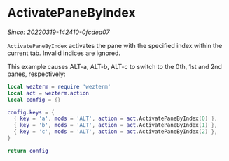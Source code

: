 # ActivatePaneByIndex

*Since: 20220319-142410-0fcdea07*

`ActivatePaneByIndex` activates the pane with the specified index within
the current tab.  Invalid indices are ignored.

This example causes ALT-a, ALT-b, ALT-c to switch to the 0th, 1st and 2nd
panes, respectively:

```lua
local wezterm = require 'wezterm'
local act = wezterm.action
local config = {}

config.keys = {
  { key = 'a', mods = 'ALT', action = act.ActivatePaneByIndex(0) },
  { key = 'b', mods = 'ALT', action = act.ActivatePaneByIndex(1) },
  { key = 'c', mods = 'ALT', action = act.ActivatePaneByIndex(2) },
}

return config
```
